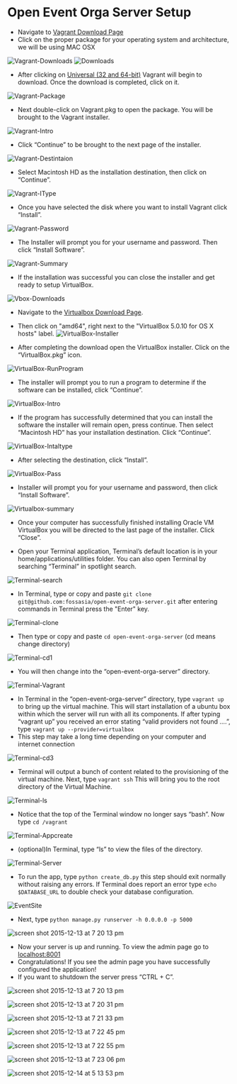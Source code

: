 # Open Event Orga Server Setup
* Navigate to [Vagrant Download Page](http://www.vagrantup.com/downloads.html)
* Click on the proper package for your operating system and architecture, we will be using MAC OSX

![Vagrant-Downloads](https://cloud.githubusercontent.com/assets/9834624/11853310/5e1df64c-a40b-11e5-9d86-a8930e939fd1.png)
![Downloads](https://cloud.githubusercontent.com/assets/9834624/11853313/5e2216c8-a40b-11e5-92d8-d525ba50a4eb.png)
* After clicking on [Universal (32 and 64-bit)](https://releases.hashicorp.com/vagrant/1.7.4/vagrant_1.7.4.dmg) Vagrant will begin to download. Once the download is completed, click on it.

![Vagrant-Package](https://cloud.githubusercontent.com/assets/9834624/11858241/d026a000-a42d-11e5-8151-31ac5c5970fe.png)

* Next double-click on Vagrant.pkg to open the package. You will be brought to the Vagrant installer.

![Vagrant-Intro](https://cloud.githubusercontent.com/assets/9834624/11853315/5e2590aa-a40b-11e5-8757-2441db8f0b23.png)

* Click “Continue” to be brought to the next page of the installer.

![Vagrant-Destintaion](https://cloud.githubusercontent.com/assets/9834624/11853317/5e2a1170-a40b-11e5-86c2-5355e7943045.png)

* Select Macintosh HD as the installation destination, then click on “Continue”.

![Vagrant-IType](https://cloud.githubusercontent.com/assets/9834624/11853318/5e5470aa-a40b-11e5-9f28-66222f25b1fe.png)

* Once you have selected the disk where you want to install Vagrant click “Install”.

![Vagrant-Password](https://cloud.githubusercontent.com/assets/9834624/11853325/5e64df30-a40b-11e5-9775-ec3d5d8d8a38.png)

* The Installer will prompt you for your username and password. Then click “Install Software”.

![Vagrant-Summary](https://cloud.githubusercontent.com/assets/9834624/11853320/5e54d70c-a40b-11e5-9483-2fe1a3b51fe6.png)

* If the installation was successful you can close the installer and get ready to setup VirtualBox. 

![Vbox-Downloads](https://cloud.githubusercontent.com/assets/9834624/11853321/5e553a3a-a40b-11e5-892b-51b906225cee.png)
* Navigate to the [Virtualbox Download Page](https://www.virtualbox.org/wiki/Downloads).
* Then click on "amd64", right next to the "VirtualBox 5.0.10 for OS X hosts" label.
![VirtualBox-Installer](https://cloud.githubusercontent.com/assets/9834624/11853322/5e5547b4-a40b-11e5-90eb-f2f96cfca33e.png)

* After completing the download open the VirtualBox installer. Click on the “VirtualBox.pkg” icon.

![VirtualBox-RunProgram](https://cloud.githubusercontent.com/assets/9834624/11853327/5e6a30f2-a40b-11e5-9b58-10064b34d843.png)

* The installer will prompt you to run a program to determine if the software can be installed, click “Continue”.

![VirtualBox-Intro](https://cloud.githubusercontent.com/assets/9834624/11853323/5e5ea2dc-a40b-11e5-9a50-ffda4e08297a.png)

* If the program has successfully determined that you can install the software the installer will remain open, press continue. Then select “Macintosh HD” has your installation destination.   Click “Continue”.

![VirtualBox-Intaltype](https://cloud.githubusercontent.com/assets/9834624/11853324/5e621d86-a40b-11e5-9587-298ea5b26a31.png)

* After selecting the destination, click “Install”.

![VirtualBox-Pass](https://cloud.githubusercontent.com/assets/9834624/11853326/5e67b7d2-a40b-11e5-8565-ecf423311c80.png)

* Installer will prompt you for your username and password, then click “Install Software”.

![Virtualbox-summary](https://cloud.githubusercontent.com/assets/9834624/11853329/5e71173c-a40b-11e5-876a-7aca23d3f744.png)

* Once your computer has successfully finished installing Oracle VM VirtualBox you will be directed to the last page of the installer. Click “Close”.

* Open your Terminal application, Terminal’s default location is in your home/applications/utilities folder. You can also open Terminal by searching “Terminal” in spotlight search.

![Terminal-search](https://cloud.githubusercontent.com/assets/9834624/11858953/392f8bb0-a434-11e5-9939-e2de9c14ed7f.png)

* In Terminal, type or copy and paste
```git clone git@github.com:fossasia/open-event-orga-server.git```
after entering commands in Terminal press the "Enter" key.

![Terminal-clone](https://cloud.githubusercontent.com/assets/9834624/11853331/5e75a66c-a40b-11e5-8984-00dd1b57730f.png)
* Then type or copy and paste 
```cd open-event-orga-server```
 (cd means change directory)

![Terminal-cd1](https://cloud.githubusercontent.com/assets/9834624/11853330/5e72b952-a40b-11e5-8b58-80f7d1a50b2c.png)

* You will then change into the “open-event-orga-server” directory.

![Terminal-Vagrant](https://cloud.githubusercontent.com/assets/9834624/11853332/5e789fb6-a40b-11e5-876e-ba37e462643d.png)
* In Terminal in the “open-event-orga-server” directory, type
```vagrant up```
to bring up the virtual machine. This will start installation of a ubuntu box within which the server will run with all its components. If after typing “vagrant up” you received an error stating “valid providers not found ….”, type
```vagrant up --provider=virtualbox```
* This step may take a long time depending on your computer and internet connection

![Terminal-cd3](https://cloud.githubusercontent.com/assets/9834624/11853333/5e78ebba-a40b-11e5-9b1a-02ba564c64fb.png)

* Terminal will output a bunch of content related to the provisioning of the virtual machine. Next, type 
```vagrant ssh```
This will bring you to the root directory of the Virtual Machine.

![Terminal-ls](https://cloud.githubusercontent.com/assets/9834624/11853336/5e7f4208-a40b-11e5-8393-e37bf3a901ff.png)

* Notice that the top of the Terminal window no longer says “bash”. Now type 
```cd /vagrant```

![Terminal-Appcreate](https://cloud.githubusercontent.com/assets/9834624/11853335/5e7f398e-a40b-11e5-99d3-e3b9662b1819.png)


* (optional)In Terminal, type “ls” to view the files of the directory.

![Terminal-Server](https://cloud.githubusercontent.com/assets/9834624/11853337/5e830226-a40b-11e5-8816-4f735307f902.png)

* To run the app, type 
```python create_db.py```
this step should exit normally without raising any errors. If Terminal does report an error type 
```echo $DATABASE_URL```
to double check your database configuration.

![EventSite](https://cloud.githubusercontent.com/assets/9834624/11853338/5e859e46-a40b-11e5-9b29-97c21d34896c.png)

* Next, type
```python manage.py runserver -h 0.0.0.0 -p 5000```

![screen shot 2015-12-13 at 7 20 13 pm](https://cloud.githubusercontent.com/assets/9834624/11853339/5e89fcca-a40b-11e5-9b3d-64b0d2429398.png)

* Now your server is up and running. To view the admin page go to [localhost:8001](localhost:8001)
* Congratulations! If you see the admin page you have successfully configured the application! 
* If you want to shutdown the server press “CTRL + C”.


![screen shot 2015-12-13 at 7 20 13 pm](https://cloud.githubusercontent.com/assets/9834624/11853339/5e89fcca-a40b-11e5-9b3d-64b0d2429398.png)

![screen shot 2015-12-13 at 7 20 31 pm](https://cloud.githubusercontent.com/assets/9834624/11853341/5e8f3f96-a40b-11e5-9d54-76f35af12a05.png)

![screen shot 2015-12-13 at 7 21 33 pm](https://cloud.githubusercontent.com/assets/9834624/11853342/5e97fb0e-a40b-11e5-8124-99918fed521b.png)

![screen shot 2015-12-13 at 7 22 45 pm](https://cloud.githubusercontent.com/assets/9834624/11853340/5e90acf0-a40b-11e5-8232-cd5978f966a9.png)

![screen shot 2015-12-13 at 7 22 55 pm](https://cloud.githubusercontent.com/assets/9834624/11853343/5e9cab7c-a40b-11e5-96ad-30df2a3e33a0.png)

![screen shot 2015-12-13 at 7 23 06 pm](https://cloud.githubusercontent.com/assets/9834624/11853345/5eb0e1b4-a40b-11e5-9995-f5bba6255064.png)

![screen shot 2015-12-14 at 5 13 53 pm](https://cloud.githubusercontent.com/assets/9834624/11853344/5ea28ccc-a40b-11e5-82d7-5ce49c2e2991.png)
